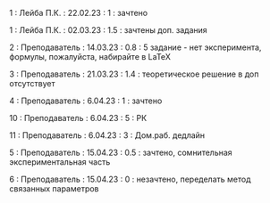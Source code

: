 1 : Лейба П.К. : 22.02.23 : 1 : зачтено

1 : Лейба П.К. : 02.03.23 : 1.5 : зачтены доп. задания

2 : Преподаватель : 14.03.23 : 0.8 : 5 задание - нет эксперимента, формулы, пожалуйста, набирайте в LaTeX

3 : Преподаватель : 21.03.23 : 1.4 : теоретическое решение в доп отсутствует

4 : Преподаватель : 6.04.23 : 1 : зачтено

10 : Преподаватель : 6.04.23 : 5 : РК

11 : Преподаватель : 6.04.23 : 3 : Дом.раб. дедлайн

5 : Преподаватель : 15.04.23 : 0.5 : зачтено, сомнительная экспериментальная часть

6 : Преподаватель : 15.04.23 : 0 : незачтено, переделать метод связанных параметров
